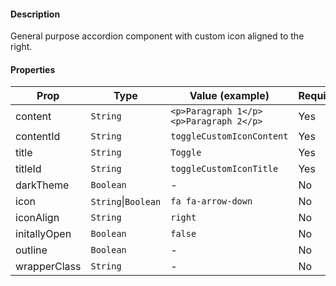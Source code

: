 #### Description

General purpose accordion component with custom icon aligned to the right.

#### Properties

| Prop         | Type                | Value (example)                        | Required |
| ------------ | ------------------- | -------------------------------------- | -------- |
| content      | `String`            | `<p>Paragraph 1</p><p>Paragraph 2</p>` | Yes      |
| contentId    | `String`            | `toggleCustomIconContent`              | Yes      |
| title        | `String`            | `Toggle`                               | Yes      |
| titleId      | `String`            | `toggleCustomIconTitle`                | Yes      |
| darkTheme    | `Boolean`           | -                                      | No       |
| icon         | `String`\|`Boolean` | `fa fa-arrow-down`                     | No       |
| iconAlign    | `String`            | `right`                                | No       |
| initallyOpen | `Boolean`           | `false`                                | No       |
| outline      | `Boolean`           | -                                      | No       |
| wrapperClass | `String`            | -                                      | No       |

